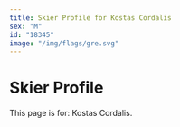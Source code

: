 ```yaml
---
title: Skier Profile for Kostas Cordalis
sex: "M"
id: "18345"
image: "/img/flags/gre.svg" 
---
```


# Skier Profile

This page is for: Kostas Cordalis.
    